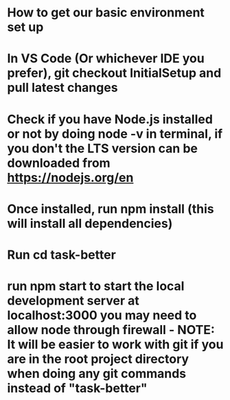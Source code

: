 # How to get our basic environment set up

# In VS Code (Or whichever IDE you prefer), git checkout InitialSetup and pull latest changes
# Check if you have Node.js installed or not by doing node -v in terminal, if you don't the LTS version can be downloaded from https://nodejs.org/en
# Once installed, run npm install (this will install all dependencies)
# Run cd task-better
# run npm start to start the local development server at localhost:3000 you may need to allow node through firewall - NOTE: It will be easier to work with git if you are in the root project directory when doing any git commands instead of "task-better"